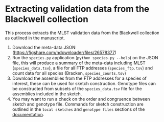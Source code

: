 # Extracting validation data from the Blackwell collection

This process extracts the MLST validation data from the Blackwell collection as outlined in the manuscript.

1. Download the meta-data JSON (https://figshare.com/ndownloader/files/26578377) 
2. Run the `species.py` application (`python species.py --help`) on the JSON file, this will produce a summary of the meta-data including MLST (`species_data.tsv`), a file for all FTP addresses (`species_ftp.tsv`) and count data for all species (Bracken, `species_counts.tsv`)
3. Download the assemblies from the FTP addresses for a species of interest, these can be used for sketch construction. Genotype files can be constructed from subsets of the `species_data.tsv` file for the assemblies included in the sketch. 
4. You may want to run a check on the order and congruence between sketch and genotype file. Commands for sketch construction are outlined in the `local sketches` and `genotype files` sections of the [documentation](https://github.com/esteinig/sketchy/blob/master/docs/index.md).
